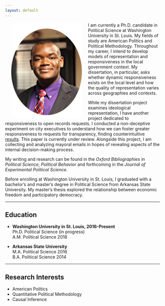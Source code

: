 ```yaml
---
layout: default
---
```


<img align="left" src="assets/prof_pic.jpg" hspace="20"  width="230" height="309" >

I am currently a Ph.D. candidate in Political Science at Washington University in St. Louis. My fields of study are American Politics and Political Methodology. Throughout my career, I intend to develop models of representation and responsiveness in the local government context. My dissertation, in particular, asks whether dynamic responsiveness exists on the local level and how the quality of representation varies across geographies and contexts.  <br />

While my dissertation project examines ideological representation, I have another project dedicated to responsiveness to open records requests. I conducted a non-deceptive experiment on city executives to understand how we can foster greater responsiveness to requests for transparency, finding counterintuitive [results](Projects/SocialPressureMayors.md). This paper is currently under review. Alongside this project, I am collecting and analyzing mayoral emails in hopes of revealing aspects of the internal decision-making process.  <br />

My writing and research can be found in the *Oxford Bibliographies in Political Science*, *Political Behavior* and forthcoming in the *Journal of Experimental Political Science.*  <br />

<!--- I have experience working with national voter datasets and building large relational databases. I mainly use R to clean and analyze data, and SQL to manage large relational databases.-->

Before enrolling at Washington University in St. Louis, I graduated with a bachelor’s and master’s degree in Political Science from Arkansas State University. My master’s thesis explored the relationship between economic freedom and participatory democracy.  <br />

<!--- My writing and research has been published in the Journal of Experimental Political Science, Political Behavior, and Oxford Bibliographies in Political Science.-->


---

## Education
* **Washington University in St. Louis,  2016-Present** <br>
  Ph.D. Political Science (in progress) <br>
  A.M. Political Science 2018 <br>

* **Arkansas State University** <br>
  M.A. Political Science 2016 <br>
  B.A. Political Science 2014

---

## Research Interests
* American Politics
* Quantitative Political Methodology 
* Causal Inference 




